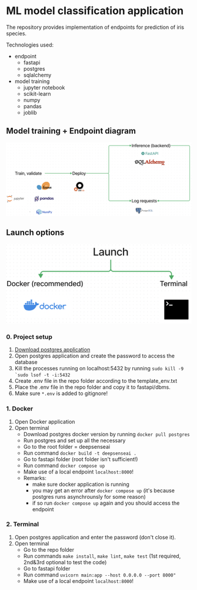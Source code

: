 # ML model classification application

The repository provides implementation of endpoints for prediction of iris species.

Technologies used:
- endpoint
    - fastapi
    - postgres
    - sqlalchemy
- model training
    - jupyter notebook
    - scikit-learn
    - numpy
    - pandas
    - joblib

## Model training + Endpoint diagram
![Model diagram](/images/diagram.png "Model diagram")

## Launch options
![Launch](/images/launch.png "Launch options")

### 0. Project setup
1. [Download postgres application](https://www.postgresql.org/download/)
2. Open postgres application and create the password to access the database
3. Kill the processes running on localhost:5432 by running ```sudo kill -9 `sudo lsof -t -i:5432```
4. Create .env file in the repo folder according to the template_env.txt
5. Place the .env file in the repo folder and copy it to fastapi/dbms.
6. Make sure ```*.env``` is added to gitignore!

### 1. Docker
1. Open Docker application
2. Open terminal
    - Download postgres docker version by running ```docker pull postgres```
    - Run postgres and set up all the necessary 
    - Go to the root folder = deepsenseai
    - Run command ```docker build -t deepsenseai .```
    - Go to fastapi folder (root folder isn't sufficient!)
    - Run command ```docker compose up```
    - Make use of a local endpoint ```localhost:8000```!
    - Remarks:
        - make sure docker application is running
        - you may get an error after ```docker compose up``` (it's because postgres runs asynchrounsly for some reason)
        - if so run ```docker compose up``` again and you should access the endpoint

### 2. Terminal
1. Open postgres application and enter the password (don't close it).
2. Open terminal
    - Go to the repo folder
    - Run commands ```make install```, ```make lint```, ```make test``` (1st required, 2nd&3rd optional to test the code)
    - Go to fastapi folder
    - Run command ```uvicorn main:app --host 0.0.0.0 --port 8000"```
    - Make use of a local endpoint ```localhost:8000```!






